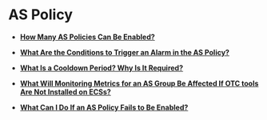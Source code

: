 # AS Policy<a name="EN-US_TOPIC_0142098776"></a>

-   **[How Many AS Policies Can Be Enabled?](how-many-as-policies-can-be-enabled.md)**  

-   **[What Are the Conditions to Trigger an Alarm in the AS Policy?](what-are-the-conditions-to-trigger-an-alarm-in-the-as-policy.md)**  

-   **[What Is a Cooldown Period? Why Is It Required?](what-is-a-cooldown-period-why-is-it-required.md)**  

-   **[What Will Monitoring Metrics for an AS Group Be Affected If OTC tools Are Not Installed on ECSs?](what-will-monitoring-metrics-for-an-as-group-be-affected-if-otc-tools-are-not-installed-on-ecss.md)**  

-   **[What Can I Do If an AS Policy Fails to Be Enabled?](what-can-i-do-if-an-as-policy-fails-to-be-enabled.md)**  


